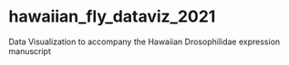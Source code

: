 # hawaiian_fly_dataviz_2021
Data Visualization to accompany the Hawaiian Drosophilidae expression manuscript
